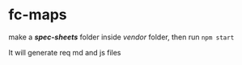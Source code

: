 # fc-maps


make a **_spec-sheets_** folder inside _vendor_ folder, then run `npm start`

It will generate req md and js files
